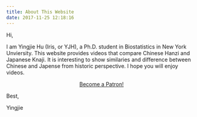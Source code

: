 ```yaml
---
title: About This Website
date: 2017-11-25 12:18:16
---
```

Hi, 

I am Yingjie Hu (Iris, or YJH), a Ph.D. student in Biostatistics in New York Unviersity. This website provides videos that compare Chinese Hanzi and Japanese Knaji. It is interesting to show similaries and difference between Chinese and Japense from historic perspective. I hope you will enjoy videos.

<center><a href="https://www.patreon.com/bePatron?u=8593455" data-patreon-widget-type="become-patron-button">Become a Patron!</a><script async src="https://c6.patreon.com/becomePatronButton.bundle.js"></script></center>

Best,

Yingjie
